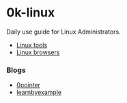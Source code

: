 # 0k-linux

Daily use guide for Linux Administrators.

<!-- TOC -->

- [Linux tools](https://github.com/lbrealdev/0k-linux/tree/main/tools)
- [Linux browsers](https://github.com/lbrealdev/0k-linux/tree/main/browsers)

### Blogs

- [0pointer](https://0pointer.net/blog/)
- [learnbyexample](https://learnbyexample.github.io/)